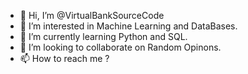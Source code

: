 - 👋 Hi, I’m @VirtualBankSourceCode
- 👀 I’m interested in Machine Learning and DataBases. 
- 🌱 I’m currently learning Python and SQL.
- 💞️ I’m looking to collaborate on Random Opinons.
- 📫 How to reach me ?

<!---
VirtualBankSourceCode/VirtualBankSourceCode is a ✨ special ✨ repository because its `README.md` (this file) appears on your GitHub profile.
You can click the Preview link to take a look at your changes.
--->
